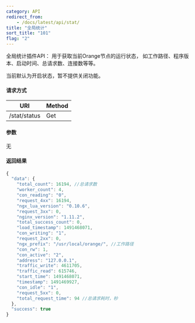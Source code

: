 ```yaml
---
category: API
redirect_from:
    - /docs/latest/api/stat/
title: "全局统计"
sort_title: "101"
flag: "2"
---
```



全局统计插件API： 用于获取当前Orange节点的运行状态， 如工作路径、程序版本、启动时间、总请求数、连接数等等。

当前默认为开启状态，暂不提供关闭功能。


#### 请求方式

URI                 | Method
------------------- | ----
/stat/status        | Get


#### 参数

无

#### 返回结果

```javascript
{
  "data": {
    "total_count": 16194, //总请求数
    "worker_count": 4,
    "con_reading": "0",
    "request_4xx": 16194,
    "ngx_lua_version": "0.10.6",
    "request_3xx": 0,
    "nginx_version": "1.11.2",
    "total_success_count": 0,
    "load_timestamp": 1491468071,
    "con_writing": "1",
    "request_2xx": 0,
    "ngx_prefix": "/usr/local/orange/", //工作路径
    "con_rw": 1,
    "con_active": "2",
    "address": "127.0.0.1",
    "traffic_write": 4611705,
    "traffic_read": 615746,
    "start_time": 1491468071,
    "timestamp": 1491469927,
    "con_idle": "1",
    "request_5xx": 0,
    "total_request_time": 94 //总请求耗时，秒
  },
  "success": true
}
```

